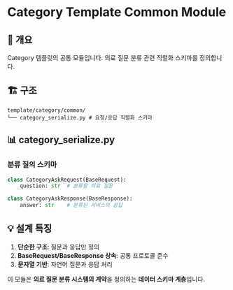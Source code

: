 # Category Template Common Module

## 📌 개요
Category 템플릿의 공통 모듈입니다. 의료 질문 분류 관련 직렬화 스키마를 정의합니다.

## 🏗️ 구조
```
template/category/common/
└── category_serialize.py # 요청/응답 직렬화 스키마
```

## 📊 category_serialize.py

### 분류 질의 스키마
```python
class CategoryAskRequest(BaseRequest):
    question: str  # 분류할 의료 질문

class CategoryAskResponse(BaseResponse):
    answer: str    # 분류된 서비스의 응답
```

## 💡 설계 특징

1. **단순한 구조**: 질문과 응답만 정의
2. **BaseRequest/BaseResponse 상속**: 공통 프로토콜 준수
3. **문자열 기반**: 자연어 질문과 응답 처리

이 모듈은 **의료 질문 분류 시스템의 계약**을 정의하는 **데이터 스키마 계층**입니다.